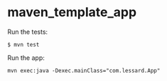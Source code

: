# maven_template_app

Run the tests:

```
$ mvn test
```

Run the app:

```
mvn exec:java -Dexec.mainClass="com.lessard.App"
```

